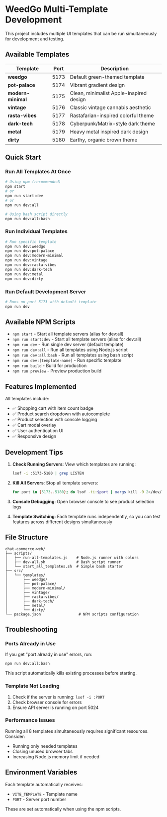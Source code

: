 # WeedGo Multi-Template Development

This project includes multiple UI templates that can be run simultaneously for development and testing.

## Available Templates

| Template | Port | Description |
|----------|------|-------------|
| **weedgo** | 5173 | Default green-themed template |
| **pot-palace** | 5174 | Vibrant gradient design |
| **modern-minimal** | 5175 | Clean, minimalist Apple-inspired design |
| **vintage** | 5176 | Classic vintage cannabis aesthetic |
| **rasta-vibes** | 5177 | Rastafarian-inspired colorful theme |
| **dark-tech** | 5178 | Cyberpunk/Matrix-style dark theme |
| **metal** | 5179 | Heavy metal inspired dark design |
| **dirty** | 5180 | Earthy, organic brown theme |

## Quick Start

### Run All Templates At Once

```bash
# Using npm (recommended)
npm start
# or
npm run start:dev
# or
npm run dev:all

# Using bash script directly
npm run dev:all:bash
```

### Run Individual Templates

```bash
# Run specific template
npm run dev:weedgo
npm run dev:pot-palace
npm run dev:modern-minimal
npm run dev:vintage
npm run dev:rasta-vibes
npm run dev:dark-tech
npm run dev:metal
npm run dev:dirty
```

### Run Default Development Server

```bash
# Runs on port 5173 with default template
npm run dev
```

## Available NPM Scripts

- `npm start` - Start all template servers (alias for dev:all)
- `npm run start:dev` - Start all template servers (alias for dev:all)
- `npm run dev` - Run single dev server (default template)
- `npm run dev:all` - Run all templates using Node.js script
- `npm run dev:all:bash` - Run all templates using bash script
- `npm run dev:[template-name]` - Run specific template
- `npm run build` - Build for production
- `npm run preview` - Preview production build

## Features Implemented

All templates include:
- ✅ Shopping cart with item count badge
- ✅ Product search dropdown with autocomplete
- ✅ Product selection with console logging
- ✅ Cart modal overlay
- ✅ User authentication UI
- ✅ Responsive design

## Development Tips

1. **Check Running Servers**: View which templates are running:
   ```bash
   lsof -i :5173-5180 | grep LISTEN
   ```

2. **Kill All Servers**: Stop all template servers:
   ```bash
   for port in {5173..5180}; do lsof -ti:$port | xargs kill -9 2>/dev/null; done
   ```

3. **Console Debugging**: Open browser console to see product selection logs

4. **Template Switching**: Each template runs independently, so you can test features across different designs simultaneously

## File Structure

```
chat-commerce-web/
├── scripts/
│   ├── run-all-templates.js    # Node.js runner with colors
│   ├── dev-all.sh              # Bash script runner
│   └── start_all_templates.sh  # Simple bash starter
├── src/
│   └── templates/
│       ├── weedgo/
│       ├── pot-palace/
│       ├── modern-minimal/
│       ├── vintage/
│       ├── rasta-vibes/
│       ├── dark-tech/
│       ├── metal/
│       └── dirty/
└── package.json                 # NPM scripts configuration
```

## Troubleshooting

### Ports Already in Use
If you get "port already in use" errors, run:
```bash
npm run dev:all:bash
```
This script automatically kills existing processes before starting.

### Template Not Loading
1. Check if the server is running: `lsof -i :PORT`
2. Check browser console for errors
3. Ensure API server is running on port 5024

### Performance Issues
Running all 8 templates simultaneously requires significant resources. Consider:
- Running only needed templates
- Closing unused browser tabs
- Increasing Node.js memory limit if needed

## Environment Variables

Each template automatically receives:
- `VITE_TEMPLATE` - Template name
- `PORT` - Server port number

These are set automatically when using the npm scripts.